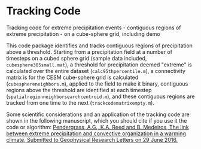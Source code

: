 # Tracking Code 
Tracking code for extreme precipitation events - contiguous regions of extreme precipitation - on a cube-sphere grid, including demo


This code package identifies and tracks contiguous regions of precipitation above a threshold. 
Starting from a precipitation field at a number of timesteps on a cubed sphere grid (sample data included, `cubesphere305small.mat`), 
a threshold for precipitation deemed "extreme" is calculated over the entire dataset (`calc95thpercentile.m`), 
a connectivity matrix is for the CESM cube-sphere grid is calculated (`cubesphereneighbors.m`),
applied to the field to make it binary, contiguous regions above the threshold are identified at each timestep (`spatialregionneighborsearchcentroid.m`), 
and these contiguous regions are tracked from one time to the next (`trackcodematrixempty.m`). 
 
Some scientific considerations and an application of the tracking code are shown in the following manuscript, which
you should cite if you use it the code or algorithm: 
<a href="http://www.atmos.washington.edu/~angie/pendergrassreedmedeiros_submitted.pdf">Pendergrass, A.G., K.A. Reed and B. Medeiros, The link between extreme precipitation and convective organization in a warming climate, Submitted to Geophysical Research Letters on 29 June 2016.</a>
